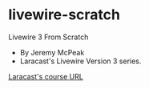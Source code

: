 # livewire-scratch
 Livewire 3 From Scratch

 - By Jeremy McPeak
 - Laracast's Livewire Version 3 series.

[Laracast's course URL](https://laracasts.com/series/livewire-3-from-scratch)
